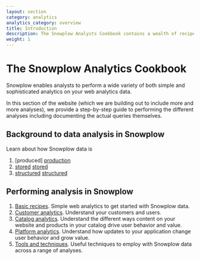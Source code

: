```yaml
---
layout: section
category: analytics
analytics_category: overview
title: Introduction
description: The Snowplow Analysts Cookbook contains a wealth of recipes for using Snowplow data to answer your business questions.
weight: 1
---
```


# The Snowplow Analytics Cookbook

Snowplow enables analysts to perform a wide variety of both simple and sophisticated analytics on your web analytics data.

In this section of the website (which we are building out to include more and more analyses), we provide a step-by-step guide to performing the different analyses including documenting the actual queries themselves.

## Background to data analysis in Snowplow
Learn about how Snowplow data is

1. [produced] [production]
2. [stored] [stored]
3. [structured] [structured]

## Performing analysis in Snowplow

1. [Basic recipes][basic-recipes]. Simple web analytics to get started with Snowplow data.
2. [Customer analytics][customer-analytics]. Understand your customers and users. 
3. [Catalog analytics][catalog-analytics]. Understand the different ways content on your website and products in your catalog drive user behavior and value. 
4. [Platform analytics][platform-analytics]. Understand how updates to your application change user behavior and grow value.
5. [Tools and techniques][tools-and-techniques]. Useful techniques to employ with Snowplow data across a range of analyses.

[production]: snowplow-data-production.html
[stored]: snowplow-data-storage.html
[structured]: snowplow-table-structure.html
[basic-recipes]: basic-recipes.html
[customer-analytics]: customer-analytics/overview.html
[platform-analytics]: platform-analytics/overview.html
[catalog-analytics]: catalog-analytics/overview.html
[tools-and-techniques]: tools-and-techniques/overview.html